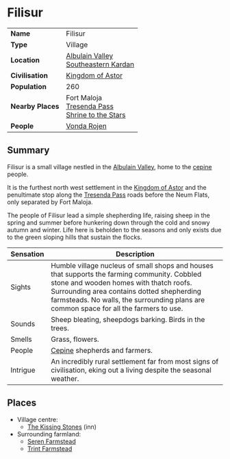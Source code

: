 # Filisur

|||
| --- | --- |
| **Name** | Filisur | place.4
| **Type** | Village |
| **Location** | [Albulain Valley](../../topography/valleys/albulain-valley.md)<br>[Southeastern Kardan](../../regions/southeastern-kardan.md) |
| **Civilisation** | [Kingdom of Astor](../../../civilisations/kingdom-of-astor/kingdom-of-astor.md) |
| **Population** | 260 |
| **Nearby Places** | Fort Maloja<br>[Tresenda Pass](../../roads/tresenda-pass.md)<br>[Shrine to the Stars](../../topography/landmarks/shrine-to-the-stars.md) |
| **People** | [Vonda Rojen](../../../characters/vonda-rojen.md) |

## Summary

Filisur is a small village nestled in the [Albulain Valley](../../topography/valleys/albulain-valley.md), home to the [cepine](../../../lineages/cepine.md) people.

It is the furthest north west settlement in the [Kingdom of Astor](../../../civilisations/kingdom-of-astor/kingdom-of-astor.md) and the penultimate stop along the [Tresenda Pass](../../roads/tresenda-pass.md) roads before the Neum Flats, only separated by Fort Maloja.

The people of Filisur lead a simple shepherding life, raising sheep in the spring and summer before hunkering down through the cold and snowy autumn and winter. Life here is beholden to the seasons and only exists due to the green sloping hills that sustain the flocks.

| Sensation | Description |
| ---- | --- |
| Sights | Humble village nucleus of small shops and houses that supports the farming community. Cobbled stone and wooden homes with thatch roofs.<br>Surrounding area contains dotted shepherding farmsteads. No walls, the surrounding plans are common space for all the farmers to use.  |
| Sounds | Sheep bleating, sheepdogs barking. Birds in the trees. |
| Smells | Grass, flowers. |
| People | [Cepine](../../../lineages/cepine.md) shepherds and farmers. |
| Intrigue | An incredibly rural settlement far from most signs of civilisation, eking out a living despite the seasonal weather. |

## Places

- Village centre:
  - [The Kissing Stones](../../buildings/inns-taverns/the-kissing-stones.md) (inn)
- Surrounding farmland:
  - [Seren Farmstead](../../buildings/houses/seren-farmstead.md)
  - [Trint Farmstead](../../buildings/houses/trint-farmstead.md)
